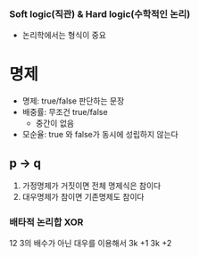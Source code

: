 ### Soft logic(직관) & Hard logic(수학적인 논리)

- 논리학에서는 형식이 중요 
# 명제
- 명제: true/false 판단하는 문장
- 배중률: 무조건 true/false 
    - 중간이 없음
- 모순율: true 와 false가 동시에 성립하지 않는다

## p -> q
1. 가정명제가 거짓이면 전체 명제식은 참이다 
2. 대우명제가 참이면 기존명제도 참이다 
### 배타적 논리합 XOR
12 3의 배수가 아닌 대우를 이용해서 
3k +1 3k +2
